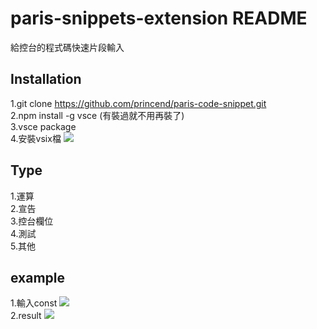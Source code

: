 # paris-snippets-extension README

給控台的程式碼快速片段輸入

## Installation
1.git clone https://github.com/princend/paris-code-snippet.git  </br>
2.npm install -g vsce (有裝過就不用再裝了)  </br>
3.vsce package  </br>
4.安裝vsix檔 <img src="https://i.imgur.com/JYBU7es.png">  </br>

## Type
1.運算  </br>
2.宣告  </br>
3.控台欄位  </br>
4.測試  </br>
5.其他  </br>

## example
1.輸入const  <img src="https://i.imgur.com/pRq2on1.png">  </br>
2.result <img src="https://i.imgur.com/1H2S4AV.png">  </br>

